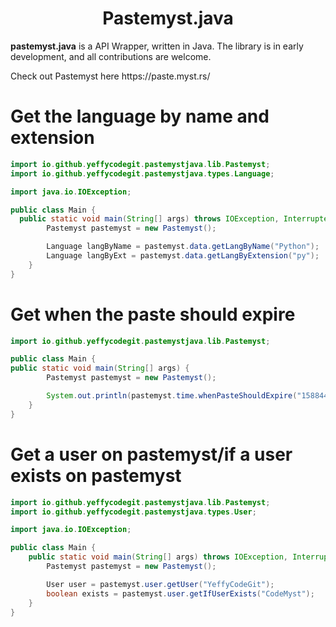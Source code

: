 <h1 align="center">Pastemyst.java</h1>

<p><strong>pastemyst.java</strong> is a API Wrapper, written in Java. The library is in early development, and all contributions are welcome.</p>
<p>Check out Pastemyst here https://paste.myst.rs/</p>

<h1>Get the language by name and extension</h1>

```java
import io.github.yeffycodegit.pastemystjava.lib.Pastemyst;
import io.github.yeffycodegit.pastemystjava.types.Language;

import java.io.IOException;

public class Main {
  public static void main(String[] args) throws IOException, InterruptedException {
        Pastemyst pastemyst = new Pastemyst();

        Language langByName = pastemyst.data.getLangByName("Python");
        Language langByExt = pastemyst.data.getLangByExtension("py");
    }
}
```

<h1>Get when the paste should expire</h1>

```java
import io.github.yeffycodegit.pastemystjava.lib.Pastemyst;

public class Main {
public static void main(String[] args) {
        Pastemyst pastemyst = new Pastemyst();

        System.out.println(pastemyst.time.whenPasteShouldExpire("1588441258", "1w"));
    }
}
```

<h1>Get a user on pastemyst/if a user exists on pastemyst</h1>

```java
import io.github.yeffycodegit.pastemystjava.lib.Pastemyst;
import io.github.yeffycodegit.pastemystjava.types.User;

import java.io.IOException;

public class Main {
    public static void main(String[] args) throws IOException, InterruptedException {
        Pastemyst pastemyst = new Pastemyst();

        User user = pastemyst.user.getUser("YeffyCodeGit");
        boolean exists = pastemyst.user.getIfUserExists("CodeMyst");
    }
}
```
